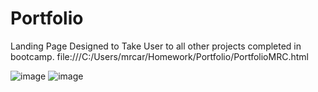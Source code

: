 # Portfolio
Landing Page Designed to Take User to all other projects completed in bootcamp.
file:///C:/Users/mrcar/Homework/Portfolio/PortfolioMRC.html

![image](https://user-images.githubusercontent.com/84113171/124859622-3ef44000-df7e-11eb-8012-dd42cd4dbfd5.png)
![image](https://user-images.githubusercontent.com/84113171/124859690-57fcf100-df7e-11eb-9332-a882c88ce8f7.png)


